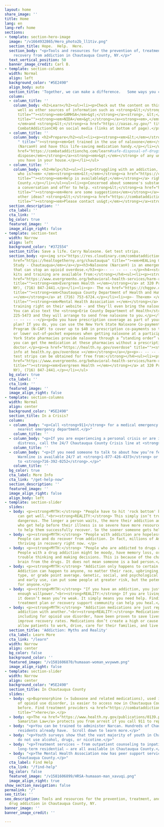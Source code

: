 ```yaml
---
layout: home
share_image: ''
title: Home
lang: en
lang-ref: home
sections:
- template: section-hero-image
  image: "/v1664932865/Hero_photo2b_ll1tiv.png"
  section_title: Hope.  Help.  Here.
  section_body: "<p>Tools and resources for the prevention of, treatment for, and
    recovery from addiction in Chautauqua County, NY.</p>"
  text_vertical_position: 50
  banner_image_credit: Carl B.
- template: section-columns
  width: Normal
  align: left
  background_color: "#5E2490"
  align_body: auto
  section_title: 'Together, we can make a difference.   Some ways you can be involved:'
  column:
  - column_title: ''
    column_body: <h2>Learn</h2><ul><li><p>Check out the content on this website as
      well as other sources of information such as <strong>&lt;</strong><a href="https://www.samhsa.gov/"
      title=""><strong><em>SAMHSA</em>&gt;</strong></a><strong>, &lt;</strong><a href="https://www.drugabuse.gov/"
      title=""><strong><em>NIDA</em>&gt;</strong></a><strong><em>,</em></strong><em>
      </em>and <strong>&lt;</strong><a href="https://oasas.ny.gov/" title=""><strong><em>OASAS</em>&gt;</strong></a><strong>.</strong></p></li></ul><ul><li><p>Follow
      CombatAddictionCHQ on social media (links at bottom of page).</p></li></ul>
  - column_title: ''
    column_body: <h2>Prepare</h2><ul><li><p><strong><em>&lt;</em></strong><a href="#home-save-a-life-carry-naloxone-get-test-strips
      " title=""><strong><em>Get trained in the use of naloxone</em></strong></a><strong><em>&gt;</em></strong>
      (Narcan®) and have this life-saving medication handy.</p></li></ul><ul><li><p><strong><em>&lt;</em></strong><a
      href="https://combataddictionchq.com/learn#safe-disposal-of-drugs" title=""><strong><em>Safely
      dispose</em></strong></a><strong><em>&gt;</em></strong> of any unused medications
      you have in your house.</p></li></ul>
  - column_title: ''
    column_body: <h2>Help</h2><ul><li><p>Struggling with an addiction, or know someone
      who is?<em> </em><strong><em>&lt;</em></strong><a href="https://combataddictionchq.com/find-help"
      title=""><strong><em>Help is available&gt;</em></strong></a> right here in Chautauqua
      County.</p></li></ul><ul><li><p>Concerned about someone's substance use? Have
      a conversation and offer to help. <strong>&lt;</strong><a href="https://www.samhsa.gov/sites/default/files/starting-the-conversation-guide.pdf"
      title=""><strong><em>Here are some suggestions</em></strong></a><strong><em>&gt;</em></strong>.</p></li><li><p>Have
      other ideas? <strong>&lt;</strong><a href="https://combataddictionchq.com/contact"
      title=""><strong><em>Please contact us&gt;</em></strong></a><strong>.</strong></p></li></ul>
  section_description: ''
  cta_label: ''
  cta_link: ''
  bg_color: true
  featured_image: ''
  image_align_right: false
- template: section-text
  width: Narrow
  align: left
  background_color: "#372554"
  section_title: Save a life. Carry Naloxone. Get test strips.
  section_body: <p><img src="https://res.cloudinary.com/combataddictionchq/v1666063020/W1C1_Know_Graphics_Post_3_pnumuw.png"></p><p><a
    href="https://healtogetherny.org/chautauqua" title=""><em>HEALing Communities
    Study - Chautauqua</em></a></p><h3>Naloxone (Narcan®) is an emergency medicine
    that can stop an opioid overdose.</h3><p>-- -- -- -- --</p><h4><strong>Free naloxone
    kits and training are available from:</strong></h4><ul><li><p><strong>- </strong><a
    href="https://www.evergreenhs.org/behavioral-health-services/harm-reduction-center-services/"
    title=""><strong><em>Evergreen Health »</em></strong></a> at 320 Prather Ave (Jamestown,
    NY), (716) 847-2441.</p></li><li><p>- The <a href="https://chqgov.com/health-and-human-services/Health-Human-Services"
    title=""><strong><em>Chautauqua County Department of Health and Human Services
    »</em></strong></a> at (716) 753-6724.</p></li><li><p>- The<em> </em><a href="http://www.mhachautauqua.org/"
    title=""><strong><em>Mental Health Association »</em></strong></a> offers online
    training right on their website - and they'll even bring the naloxone to you!</p></li><li><p>-
    You can also text the <strong>Erie County Department of Health</strong> at (716)
    225-5473 and they will arrange to send free naloxone to you.</p></li></ul><p>--
    -- -- -- --</p><p>Do you have prescription coverage as part of your health insurance
    plan? If you do, you can use the New York State Naloxone Co-payment Assistance
    Program (N-CAP) to cover up to $40 in prescription co-payments so there are no
    or lower out-of-pocket expenses when getting naloxone at a participating pharmacy.</p><p>New
    York State pharmacies provide naloxone through a “standing order” which means
    you can get the medication at these pharmacies without a prescription from your
    doctor.</p><p><a href="https://health.ny.gov/overdose" title=""><strong><em>More
    info at health.ny.gov/overdose »</em></strong></a></p><p>-- -- -- -- --</p><h4><strong>Fentanyl
    test strips can be obtained for free from:</strong></h4><ul><li><p><strong>- </strong><a
    href="https://www.evergreenhs.org/behavioral-health-services/harm-reduction-center-services/"
    title=""><strong><em>Evergreen Health »</em></strong></a> at 320 Prather Ave (Jamestown,
    NY), (716) 847-2441.</p></li></ul>
  bg_color: true
  cta_label: ''
  cta_link: ''
  featured_image: ''
  image_align_right: false
- template: section-columns
  width: Normal
  align: center
  background_color: "#5E2490"
  section_title: In a Crisis?
  column:
  - column_body: "<p>Call <strong>911</strong> for a medical emergency or go to the
      nearest emergency department.</p>"
    column_title: ''
  - column_body: "<p>If you are experiencing a personal crisis or are in emotional
      distress, call the 24/7 Chautauqua County Crisis line at <strong>1-800-724-0461</strong>.</p>"
    column_title: ''
  - column_body: "<p>If you need someone to talk to about how you’re feeling, the
      Warmline is available 24/7 at <strong>1-877-426-4373</strong> or send a text
      to <strong>716-392-0252</strong>.</p>"
    column_title: ''
  bg_color: true
  cta_label: More Info
  cta_link: "/get-help-now"
  section_description: ''
  featured_image: ''
  image_align_right: false
  align_body: left
- template: section-slider
  slides:
  - body: <p><strong>MYTH:</strong> "People have to hit 'rock bottom' before they
      can get well."<br><strong>REALITY:</strong> This simply isn’t true, and it’s
      dangerous. The longer a person waits, the more their addiction advances. People
      who get help before their illness is so severe have more resources to draw upon
      to help them successfully recover. So the sooner someone gets help, the better.</p>
  - body: <p><strong>MYTH:</strong> "People with addiction are hopeless."<br><strong>REALITY:</strong>
      People can and do recover from addiction. In fact, millions of Americans are
      thriving in recovery right now. </p>
  - body: <p><strong>MYTH:</strong> "People who are addicted to drugs are bad people."<br><strong>REALITY:</strong>
      People with a drug addiction might be moody, have memory loss, or even have
      trouble thinking and making decisions. This is because of the changes in their
      brain from the drugs. It does not mean someone is a bad person.</p>
  - body: <p><strong>MYTH:</strong> "Addiction only happens to certain kinds of people."<br><strong>REALITY:</strong>
      Addiction can happen to anyone, no matter their race, upbringing, personality
      type, or grade point average. Genetic, social, and psychological risk factors,
      and early use, can put some people at greater risk, but the potential exists
      for anyone.</p>
  - body: <p><strong>MYTH:</strong> "If you have an addiction, you just don’t have
      enough willpower."<br><strong>REALITY:</strong> If you are living with an addiction,
      it doesn’t mean you’re weak. It simply means you need help. Finding a medical
      treatment plan or recovery support community can help you heal.</p>
  - body: <p><strong>MYTH:</strong> "Addiction medications are just replacing one
      addiction with another."<br><strong>REALITY:</strong> Medications for addiction,
      including for opioid use disorder, have been proven to save lives and substantially
      improve recovery rates. Medications don’t create a high or cause impairment—they
      allow patients to work, drive, care for their families, and live full lives.</p>
  section_title: 'Addiction: Myths and Reality'
  cta_label: Learn More
  cta_link: "/learn"
  width: Narrow
  align: center
  bg_color: false
  background_color: ''
  featured_image: "/v1581606870/humaaan-woman_wvywwm.png"
  image_align_right: false
- template: section-slider
  width: Narrow
  align: center
  background_color: "#5E2490"
  section_title: In Chautauqua County
  slides:
  - body: <p>Buprenorphine (= Suboxone and related medications), used in the treatment
      of opioid use disorder, is easier to access now in Chautauqua County than ever
      before. Find treatment providers <a href="https://combataddictionchq.com/find-help"
      title="">here</a>.</p>
  - body: <p>The <a href="https://www.health.ny.gov/publications/0139.pdf" title="">Good
      Samaritan Law</a> protects you from arrest if you call 911 to report an overdose.</p>
  - body: "<p>You can be trained to administer Narcan. Hundreds of Chautauqua County
      residents already have.  Scroll down to learn more.</p>"
  - body: "<p>Youth surveys show that the vast majority of youth in Chautauqua County
      do not use alcohol, drugs, or nicotine.</p>"
  - body: "<p>Treatment services – from outpatient counseling to inpatient rehab to
      long-term residential – are all available in Chautauqua County.</p>"
  - body: "<p>The Mental Health Association now has peer support services in northern
      Chautauqua County.</p>"
  cta_label: Find Help
  cta_link: "/find-help"
  bg_color: false
  featured_image: "/v1581606899/HRSA-humaaan-man_xavuqi.png"
  image_align_right: true
show_section_navigation: false
permalink: "/"
seo_title: ''
seo_description: Tools and resources for the prevention, treatment, and recovery from
  drug addiction in Chautauqua County, NY.
banner_image: ''
banner_image_credit: ''

---
```

